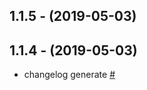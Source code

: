 ## 1.1.5 - (2019-05-03)



## 1.1.4 - (2019-05-03)

- changelog generate [#](https://github.com/bymathias/dotfiles/commit/150c1f5a54e518a332e105dadcce2b5790f06e3e "commit 150c1f5")

